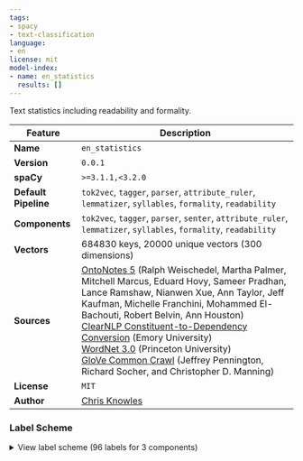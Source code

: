 ```yaml
---
tags:
- spacy
- text-classification
language:
- en
license: mit
model-index:
- name: en_statistics
  results: []
---
```

Text statistics including readability and formality.

| Feature | Description |
| --- | --- |
| **Name** | `en_statistics` |
| **Version** | `0.0.1` |
| **spaCy** | `>=3.1.1,<3.2.0` |
| **Default Pipeline** | `tok2vec`, `tagger`, `parser`, `attribute_ruler`, `lemmatizer`, `syllables`, `formality`, `readability` |
| **Components** | `tok2vec`, `tagger`, `parser`, `senter`, `attribute_ruler`, `lemmatizer`, `syllables`, `formality`, `readability` |
| **Vectors** | 684830 keys, 20000 unique vectors (300 dimensions) |
| **Sources** | [OntoNotes 5](https://catalog.ldc.upenn.edu/LDC2013T19) (Ralph Weischedel, Martha Palmer, Mitchell Marcus, Eduard Hovy, Sameer Pradhan, Lance Ramshaw, Nianwen Xue, Ann Taylor, Jeff Kaufman, Michelle Franchini, Mohammed El-Bachouti, Robert Belvin, Ann Houston)<br />[ClearNLP Constituent-to-Dependency Conversion](https://github.com/clir/clearnlp-guidelines/blob/master/md/components/dependency_conversion.md) (Emory University)<br />[WordNet 3.0](https://wordnet.princeton.edu/) (Princeton University)<br />[GloVe Common Crawl](https://nlp.stanford.edu/projects/glove/) (Jeffrey Pennington, Richard Socher, and Christopher D. Manning) |
| **License** | `MIT` |
| **Author** | [Chris Knowles](https://explosion.ai) |

### Label Scheme

<details>

<summary>View label scheme (96 labels for 3 components)</summary>

| Component | Labels |
| --- | --- |
| **`tagger`** | `$`, `''`, `,`, `-LRB-`, `-RRB-`, `.`, `:`, `ADD`, `AFX`, `CC`, `CD`, `DT`, `EX`, `FW`, `HYPH`, `IN`, `JJ`, `JJR`, `JJS`, `LS`, `MD`, `NFP`, `NN`, `NNP`, `NNPS`, `NNS`, `PDT`, `POS`, `PRP`, `PRP$`, `RB`, `RBR`, `RBS`, `RP`, `SYM`, `TO`, `UH`, `VB`, `VBD`, `VBG`, `VBN`, `VBP`, `VBZ`, `WDT`, `WP`, `WP$`, `WRB`, `XX`, ```` |
| **`parser`** | `ROOT`, `acl`, `acomp`, `advcl`, `advmod`, `agent`, `amod`, `appos`, `attr`, `aux`, `auxpass`, `case`, `cc`, `ccomp`, `compound`, `conj`, `csubj`, `csubjpass`, `dative`, `dep`, `det`, `dobj`, `expl`, `intj`, `mark`, `meta`, `neg`, `nmod`, `npadvmod`, `nsubj`, `nsubjpass`, `nummod`, `oprd`, `parataxis`, `pcomp`, `pobj`, `poss`, `preconj`, `predet`, `prep`, `prt`, `punct`, `quantmod`, `relcl`, `xcomp` |
| **`senter`** | `I`, `S` |

</details>
